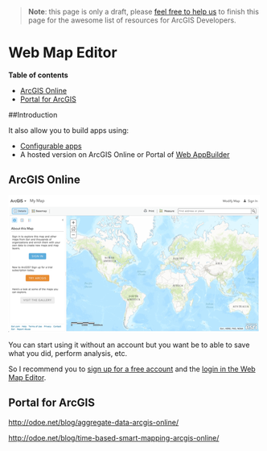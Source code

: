 > **Note**: this page is only a draft, please [feel free to help us](https://github.com/hhkaos/awesome-arcgis#contributions) to finish this page for the awesome list of resources for ArcGIS Developers.

# Web Map Editor
<!-- START doctoc generated TOC please keep comment here to allow auto update -->
<!-- DON'T EDIT THIS SECTION, INSTEAD RE-RUN doctoc TO UPDATE -->
**Table of contents**

- [ArcGIS Online](#arcgis-online)
- [Portal for ArcGIS](#portal-for-arcgis)

<!-- END doctoc generated TOC please keep comment here to allow auto update -->

##Introduction

It also allow you to build apps using:
* [Configurable apps](configurable-apps)
* A hosted version on ArcGIS Online or Portal of [Web AppBuilder](../web-appbuilder/)

## ArcGIS Online
[![Web Map Editor](images/web-map-editor.png)](https://www.arcgis.com/home/webmap/viewer.html)

You can start using it without an account but you want be to able to save what you did, perform analysis, etc.

So I recommend you to [sign up for a free account](https://developers.arcgis.com/sign-up/) and the [login in the Web Map Editor](https://www.arcgis.com/home/webmap/viewer.html).

## Portal for ArcGIS

http://odoe.net/blog/aggregate-data-arcgis-online/

http://odoe.net/blog/time-based-smart-mapping-arcgis-online/
